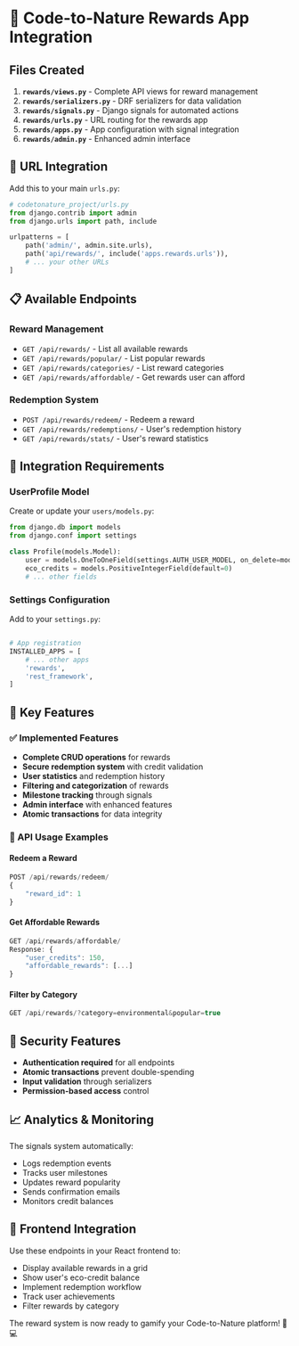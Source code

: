 # 🌱 Code-to-Nature Rewards App Integration

## Files Created

1. **`rewards/views.py`** - Complete API views for reward management
2. **`rewards/serializers.py`** - DRF serializers for data validation
3. **`rewards/signals.py`** - Django signals for automated actions
4. **`rewards/urls.py`** - URL routing for the rewards app
5. **`rewards/apps.py`** - App configuration with signal integration
6. **`rewards/admin.py`** - Enhanced admin interface

## 🔗 URL Integration

Add this to your main `urls.py`:

```python
# codetonature_project/urls.py
from django.contrib import admin
from django.urls import path, include

urlpatterns = [
    path('admin/', admin.site.urls),
    path('api/rewards/', include('apps.rewards.urls')),
    # ... your other URLs
]
```

## 📋 Available Endpoints

### Reward Management
- `GET /api/rewards/` - List all available rewards
- `GET /api/rewards/popular/` - List popular rewards
- `GET /api/rewards/categories/` - List reward categories
- `GET /api/rewards/affordable/` - Get rewards user can afford

### Redemption System
- `POST /api/rewards/redeem/` - Redeem a reward
- `GET /api/rewards/redemptions/` - User's redemption history
- `GET /api/rewards/stats/` - User's reward statistics


## 🧩 Integration Requirements

### UserProfile Model
Create or update your `users/models.py`:

```python
from django.db import models
from django.conf import settings

class Profile(models.Model):
    user = models.OneToOneField(settings.AUTH_USER_MODEL, on_delete=models.CASCADE)
    eco_credits = models.PositiveIntegerField(default=0)
    # ... other fields
```

### Settings Configuration

Add to your `settings.py`:

```python

# App registration
INSTALLED_APPS = [
    # ... other apps
    'rewards',
    'rest_framework',
]
```

## 🎯 Key Features

### ✅ Implemented Features
- **Complete CRUD operations** for rewards
- **Secure redemption system** with credit validation
- **User statistics** and redemption history
- **Filtering and categorization** of rewards
- **Milestone tracking** through signals
- **Admin interface** with enhanced features
- **Atomic transactions** for data integrity

### 🚀 API Usage Examples

#### Redeem a Reward
```javascript
POST /api/rewards/redeem/
{
    "reward_id": 1
}
```

#### Get Affordable Rewards
```javascript
GET /api/rewards/affordable/
Response: {
    "user_credits": 150,
    "affordable_rewards": [...]
}
```

#### Filter by Category
```javascript
GET /api/rewards/?category=environmental&popular=true
```

## 🔐 Security Features

- **Authentication required** for all endpoints
- **Atomic transactions** prevent double-spending
- **Input validation** through serializers
- **Permission-based access** control

## 📈 Analytics & Monitoring

The signals system automatically:
- Logs redemption events
- Tracks user milestones
- Updates reward popularity
- Sends confirmation emails
- Monitors credit balances

## 🎨 Frontend Integration

Use these endpoints in your React frontend to:
- Display available rewards in a grid
- Show user's eco-credit balance
- Implement redemption workflow
- Track user achievements
- Filter rewards by category


The reward system is now ready to gamify your Code-to-Nature platform! 🌱💻